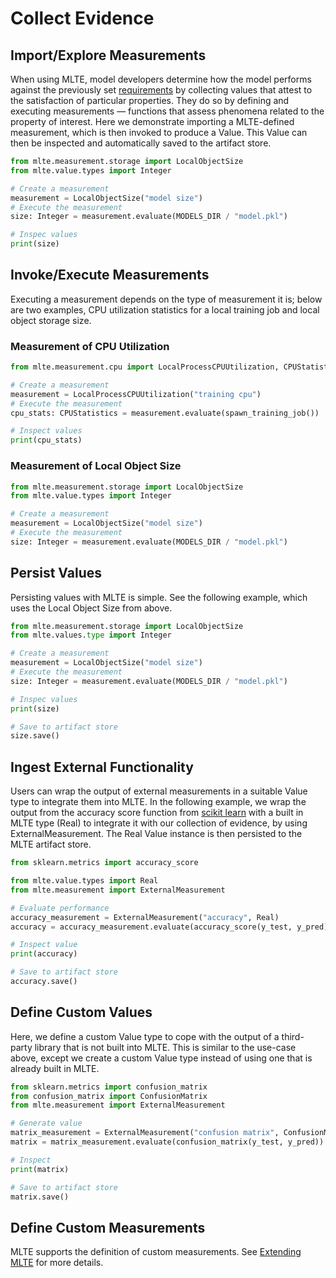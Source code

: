 # Collect Evidence

## Import/Explore Measurements
When using MLTE, model developers determine how the model performs against the previously set [requirements](requirements.md) by collecting values that attest to the satisfaction of particular properties. They do so by defining and executing measurements — functions that assess phenomena related to the property of interest.
Here we demonstrate importing a MLTE-defined measurement, which is then invoked to produce a Value. This Value can then be inspected and automatically saved to the artifact store.

```Python
from mlte.measurement.storage import LocalObjectSize
from mlte.value.types import Integer

# Create a measurement
measurement = LocalObjectSize("model size")
# Execute the measurement
size: Integer = measurement.evaluate(MODELS_DIR / "model.pkl")

# Inspec values
print(size)
```

## Invoke/Execute Measurements
Executing a measurement depends on the type of measurement it is; below are two examples, CPU utilization statistics for a local training job and local object storage size.

### Measurement of CPU Utilization
```Python
from mlte.measurement.cpu import LocalProcessCPUUtilization, CPUStatistics

# Create a measurement
measurement = LocalProcessCPUUtilization("training cpu")
# Execute the measurement
cpu_stats: CPUStatistics = measurement.evaluate(spawn_training_job())

# Inspect values
print(cpu_stats)
```

### Measurement of Local Object Size
```Python
from mlte.measurement.storage import LocalObjectSize
from mlte.value.types import Integer

# Create a measurement
measurement = LocalObjectSize("model size")
# Execute the measurement
size: Integer = measurement.evaluate(MODELS_DIR / "model.pkl")
```

## Persist Values
Persisting values with MLTE is simple. See the following example, which uses the Local Object Size from above.

```Python
from mlte.measurement.storage import LocalObjectSize
from mlte.values.type import Integer

# Create a measurement
measurement = LocalObjectSize("model size")
# Execute the measurement
size: Integer = measurement.evaluate(MODELS_DIR / "model.pkl")

# Inspec values
print(size)

# Save to artifact store
size.save()
```

## Ingest External Functionality
Users can wrap the output of external measurements in a suitable Value type to integrate them into MLTE. In the following example, we wrap the output from the accuracy score function from [scikit learn](https://scikit-learn.org/stable/modules/model_evaluation.html#accuracy-score) with a built in MLTE type (Real) to integrate it with our collection of evidence, by using ExternalMeasurement. The Real Value instance is then persisted to the MLTE artifact store.

```Python
from sklearn.metrics import accuracy_score

from mlte.value.types import Real
from mlte.measurement import ExternalMeasurement

# Evaluate performance
accuracy_measurement = ExternalMeasurement("accuracy", Real)
accuracy = accuracy_measurement.evaluate(accuracy_score(y_test, y_pred))

# Inspect value
print(accuracy)

# Save to artifact store
accuracy.save()
```

## Define Custom Values
Here, we define a custom Value type to cope with the output of a third-party library that is not built into MLTE. This is similar to the use-case above, except we create a custom Value type instead of using one that is already built in MLTE.

```Python
from sklearn.metrics import confusion_matrix
from confusion_matrix import ConfusionMatrix
from mlte.measurement import ExternalMeasurement

# Generate value
matrix_measurement = ExternalMeasurement("confusion matrix", ConfusionMatrix)
matrix = matrix_measurement.evaluate(confusion_matrix(y_test, y_pred))

# Inspect
print(matrix)

# Save to artifact store
matrix.save()
```

## Define Custom Measurements
MLTE supports the definition of custom measurements. See [Extending MLTE](extending_mlte.md) for more details.
